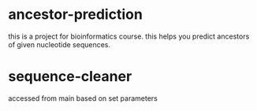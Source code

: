 # ancestor-prediction
this is a project for bioinformatics course. this helps you predict ancestors of given nucleotide sequences.

# sequence-cleaner
accessed from main based on set parameters
